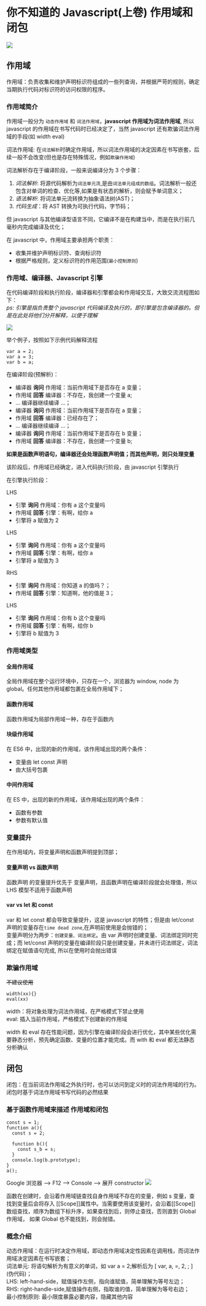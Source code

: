 # 你不知道的 Javascript(上卷) 作用域和闭包

![](http://public.keven.work/javascriot-scope-xmind.png)

## 作用域

作用域：负责收集和维护声明标识符组成的一些列查询，并根据严苛的规则，确定当期执行代码对标识符的访问权限的程序。

### 作用域简介

作用域一般分为 `动态作用域` 和 `词法作用域`，**javascript 作用域为词法作用域**, 所以 javascript 的作用域在书写代码时已经决定了，当然 javascript 还有欺骗词法作用域的手段(如 width eval)

词法作用域: 在`词法解析`时确定作用域，所以词法作用域的决定因素在书写嵌套，后续一般不会改变(但也是存在特殊情况，例如`欺骗作用域`)

词法解析存在于编译阶段，一般来说编译分为 3 个步骤：

1. _词法解析_: 将源代码解析为`词法单元流`,是由`词法单元组成的数组`。词法解析一般还包含对单词的检查、优化等,如果是有状态的解析，则会赋予单词意义；
2. _语法解析_: 将词法单元流转换为抽象语法树(AST)；
3. _代码生成_：将 AST 转换为可执行代码，字节码；

但 javascript 与其他编译型语言不同，它编译不是在构建当中，而是在执行前几毫秒内完成编译及优化；

在 javascript 中，作用域主要承担两个职责：

- 收集并维护声明标识符、查询标识符
- 根据严格规则，定义标识符的作用范围(`最小控制原则`)

### 作用域、编译器、Javascript 引擎

在代码编译阶段和执行阶段，编译器和引擎都会和作用域交互，大致交流流程图如下：  
_ps: 引擎是指负责整个 javascript 代码编译及执行的，即引擎是包含编译器的。但是在此处将他们分开解释，以便于理解_

![](http://public.keven.work/javascript-engine-scope.png)

举个例子，按照如下示例代码解释流程

```
var a = 2;
var a = 3;
var b = a;
```

在编译阶段(预解析)：

- 编译器 **询问** 作用域：当前作用域下是否存在 a 变量；
- 作用域 **回答** 编译器：不存在，我创建一个变量 a;
- ... 编译器继续编译 ...；
- 编译器 **询问** 作用域：当前作用域下是否存在 a 变量；
- 作用域 **回答** 编译器：已经存在了；
- ... 编译器继续编译 ...；
- 编译器 **询问** 作用域：当前作用域下是否存在 b 变量；
- 作用域 **回答** 编译器：不存在，我创建一个变量 b;

**如果是函数声明语句，编译器还会处理函数声明值；而其他声明，则只处理变量**

该阶段后，作用域已经确定，进入代码执行阶段，由 javascript 引擎执行

在引擎执行阶段：

LHS

- 引擎 **询问** 作用域：你有 a 这个变量吗
- 作用域 **回答** 引擎：有啊，给你 a
- 引擎将 a 赋值为 2

LHS

- 引擎 **询问** 作用域：你有 a 这个变量吗
- 作用域 **回答** 引擎：有啊，给你 a
- 引擎将 a 赋值为 3

RHS

- 引擎 **询问** 作用域：你知道 a 的值吗？；
- 作用域 **回答** 引擎：知道啊，他的值是 3；

LHS

- 引擎 **询问** 作用域：你有 b 这个变量吗
- 作用域 **回答** 引擎：有啊，给你 b
- 引擎将 b 赋值为 3

### 作用域类型

#### 全局作用域

全局作用域在整个运行环境中，只存在一个，浏览器为 window, node 为 global。任何其他作用域都包裹在全局作用域下；

#### 函数作用域

函数作用域为局部作用域一种，存在于函数内

#### 块级作用域

在 ES6 中，出现的新的作用域，该作用域出现的两个条件：

- 变量由 let const 声明
- 由大括号包裹

#### 中间作用域

在 ES 中，出现的新的作用域，该作用域出现的两个条件：

- 函数有参数
- 参数有默认值

### 变量提升

在作用域内，将变量声明和函数声明提到顶部；

#### 变量声明 vs 函数声明

函数声明 的变量提升优先于 变量声明，且函数声明在编译阶段就会处理值，所以 LHS 模型不适用于函数声明

#### var vs let 和 const

var 和 let const 都会导致变量提升，这是 javascript 的特性；但是由 let/const 声明的变量存在`time dead zone`,在声明前使用是会抛错的；  
变量声明分为两步：`创建变量、词法绑定`。由 var 声明时创建变量、词法绑定同时完成；而 let/const 声明的变量在编译阶段只是创建变量，并未进行词法绑定，词法绑定在赋值语句完成, 所以在使用时会抛出错误

### 欺骗作用域

~~不建议使用~~

```
width(xx){}
eval(xx)
```

width：将对象处理为词法作用域，在严格模式下禁止使用  
eval: 插入当前作用域，严格模式下创建新的作用域

width 和 eval 存在性能问题，因为引擎在编译阶段会进行优化，其中某些优化需要静态分析，预先确定函数、变量的位置才能完成。而 with 和 eval 都无法静态分析确认

## 闭包

闭包：在当前词法作用域之外执行时，也可以访问到定义时的词法作用域的行为。  
闭包时基于词法作用域书写代码的必然结果

### 基于函数作用域来描述 作用域和闭包

```
const s = 1;
function a(){
  const s = 2;

  function b(){
    const s_b = s;
  }
  console.log(b.prototype);
}
a();
```

Google 浏览器 --> F12 --> Console --> 展开 constructor
![](http://public.keven.work/proto-scope.png)

函数在创建时，会沿着作用域链查找自身作用域不存在的变量，例如 s 变量，查找到变量后会将存入 [[Scope]]属性中。当需要使用该变量时，会沿着[[Scope]]数组查找，顺序为数组下标升序，如果查找到后，则停止查找，否则直到 Global 作用域，
如果 Global 也不能找到，则会抛错。

### 概念介绍

动态作用域：在运行时决定作用域，即动态作用域决定性因素在调用栈，而词法作用域决定因素在书写嵌套；  
词法单元: 将语句解析为有意义的单词，如 var a = 2;解析后为 \[ var, a, =, 2, ; \](伪代码)；  
LHS: left-hand-side，赋值操作左侧，指向谁赋值，简单理解为等号左边；  
RHS: right-handle-side,赋值操作右侧，指取谁的值，简单理解为等号右边；  
最小控制原则: 最小限度暴露必要内容，隐藏其他内容
